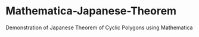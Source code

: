 # Mathematica-Japanese-Theorem
Demonstration of Japanese Theorem of Cyclic Polygons using Mathematica
